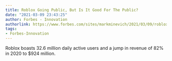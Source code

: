 ```yaml
---
title: Roblox Going Public, But Is It Good For The Public?
date: "2021-03-09 23:43:25"
author: Forbes - Innovation
authorlink: https://www.forbes.com/sites/markminevich/2021/03/09/roblox-going-public-but-is-it-good-for-the-public/
tags:
- Forbes-Innovation
---
```

Roblox boasts 32.6 million daily active users and a jump in revenue of 82% in 2020 to $924 million.